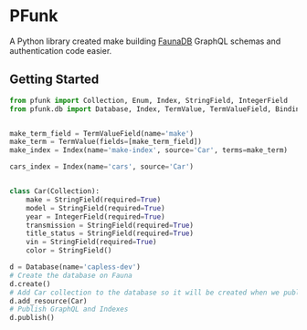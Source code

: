 # PFunk

A Python library created make building [FaunaDB](https://fauna.com) GraphQL schemas and authentication code easier.

## Getting Started

```python
from pfunk import Collection, Enum, Index, StringField, IntegerField
from pfunk.db import Database, Index, TermValue, TermValueField, Binding


make_term_field = TermValueField(name='make')
make_term = TermValue(fields=[make_term_field])
make_index = Index(name='make-index', source='Car', terms=make_term)

cars_index = Index(name='cars', source='Car')


class Car(Collection):
    make = StringField(required=True)
    model = StringField(required=True)
    year = IntegerField(required=True)
    transmission = StringField(required=True)
    title_status = StringField(required=True)
    vin = StringField(required=True)
    color = StringField()

d = Database(name='capless-dev')
# Create the database on Fauna
d.create()
# Add Car collection to the database so it will be created when we publish 
d.add_resource(Car)
# Publish GraphQL and Indexes
d.publish()

```